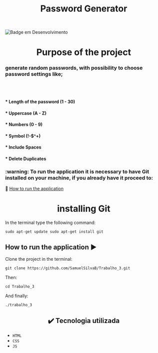 <h1 align="center"> Password Generator </h1>
<br>

![Badge em Desenvolvimento](http://img.shields.io/static/v1?label=STATUS&message=EM%20DESENVOLVIMENTO&color=GREEN&style=for-the-badge)
<br>

<h1 align="center"> Purpose of the project </h1>


<h3> generate random passwords, with possibility to choose password settings like;</h3>  <br> <br>


#### * Length of the password (1 - 30)
#### * Uppercase  (A - Z)
#### * Numbers (0 - 9)
#### * Symbol (!-$^+)
#### * Include Spaces
#### * Delete Duplicates


<h3>:warning: To run the application it is necessary to have Git installed on your machine, if you already have it proceed to: </h3>

:small_blue_diamond: [How to run the application](#How-to-run-the-application-arrow_forward)

<h1 align="center">installing Git</h1>

In the terminal type the following command:

```
sudo apt-get update sudo apt-get install git
```
  
## How to run the application :arrow_forward:


Clone the project in the terminal:

```
git clone https://github.com/SamuelSilvaB/Trabalho_3.git
```

Then:
```
cd Trabalho_3
```

And finally:
```
./trabalho_3
```


<h2 align="center">✔️ Tecnologia utilizada </h2>

- ``HTML``
- ``CSS``
- ``JS``
